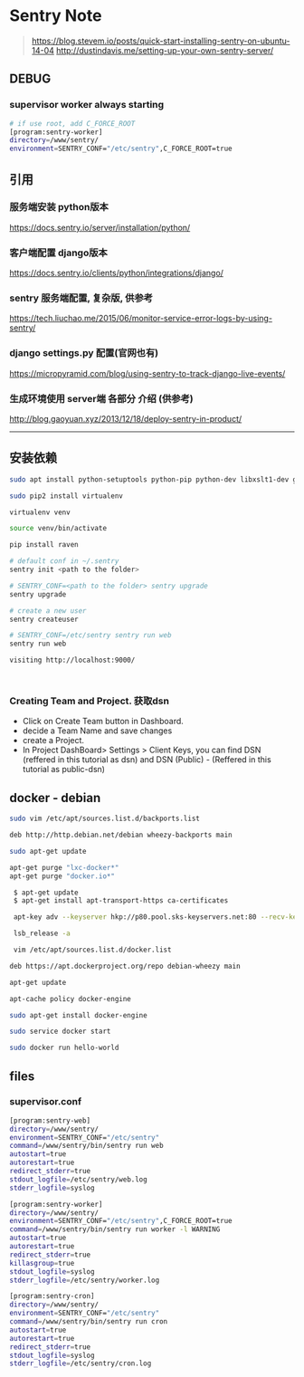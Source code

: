 Sentry Note
===========

> <https://blog.stevem.io/posts/quick-start-installing-sentry-on-ubuntu-14-04>
> <http://dustindavis.me/setting-up-your-own-sentry-server/>

DEBUG
-----

### **supervisor worker always starting**

``` sh
# if use root, add C_FORCE_ROOT
[program:sentry-worker]
directory=/www/sentry/
environment=SENTRY_CONF="/etc/sentry",C_FORCE_ROOT=true
```

引用
----

### 服务端安装 python版本

<https://docs.sentry.io/server/installation/python/>

### 客户端配置 django版本

<https://docs.sentry.io/clients/python/integrations/django/>

### sentry 服务端配置, 复杂版, 供参考

<https://tech.liuchao.me/2015/06/monitor-service-error-logs-by-using-sentry/>

### django settings.py 配置(官网也有)

<https://micropyramid.com/blog/using-sentry-to-track-django-live-events/>

### 生成环境使用 server端 各部分 介绍 (供参考)

<http://blog.gaoyuan.xyz/2013/12/18/deploy-sentry-in-product/>

---

安装依赖
-------
``` sh
sudo apt install python-setuptools python-pip python-dev libxslt1-dev gcc libffi-dev libjpeg-dev libxml2-dev libxslt-dev libyaml-dev libpq-dev

sudo pip2 install virtualenv

virtualenv venv

source venv/bin/activate

pip install raven

# default conf in ~/.sentry
sentry init <path to the folder>

# SENTRY_CONF=<path to the folder> sentry upgrade
sentry upgrade

# create a new user
sentry createuser

# SENTRY_CONF=/etc/sentry sentry run web
sentry run web

visiting http://localhost:9000/




```

### Creating Team and Project. 获取dsn

- Click on Create Team button in Dashboard.
- decide a Team Name and save changes
- create a Project.
- In Project DashBoard> Settings >  Client Keys, you can find DSN (reffered in this tutorial as dsn) and DSN (Public) - (Reffered in this tutorial as public-dsn)




docker - debian
---------------

``` sh
sudo vim /etc/apt/sources.list.d/backports.list

deb http://http.debian.net/debian wheezy-backports main

sudo apt-get update

apt-get purge "lxc-docker*"
apt-get purge "docker.io*"

 $ apt-get update
 $ apt-get install apt-transport-https ca-certificates

 apt-key adv --keyserver hkp://p80.pool.sks-keyservers.net:80 --recv-keys 58118E89F3A912897C070ADBF76221572C52609D

 lsb_release -a

 vim /etc/apt/sources.list.d/docker.list

deb https://apt.dockerproject.org/repo debian-wheezy main

apt-get update

apt-cache policy docker-engine

sudo apt-get install docker-engine

sudo service docker start

sudo docker run hello-world
```

files
-----

### supervisor.conf

``` sh
[program:sentry-web]
directory=/www/sentry/
environment=SENTRY_CONF="/etc/sentry"
command=/www/sentry/bin/sentry run web
autostart=true
autorestart=true
redirect_stderr=true
stdout_logfile=/etc/sentry/web.log
stderr_logfile=syslog

[program:sentry-worker]
directory=/www/sentry/
environment=SENTRY_CONF="/etc/sentry",C_FORCE_ROOT=true
command=/www/sentry/bin/sentry run worker -l WARNING
autostart=true
autorestart=true
redirect_stderr=true
killasgroup=true
stdout_logfile=syslog
stderr_logfile=/etc/sentry/worker.log

[program:sentry-cron]
directory=/www/sentry/
environment=SENTRY_CONF="/etc/sentry"
command=/www/sentry/bin/sentry run cron
autostart=true
autorestart=true
redirect_stderr=true
stdout_logfile=syslog
stderr_logfile=/etc/sentry/cron.log

```
